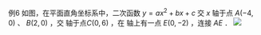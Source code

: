 例6 如图，在平面直角坐标系中，二次函数 $y = a x ^ { 2 } + b x + c$ 交 $x$ 轴于点 $A \left( - 4 , 0 \right)$ 、 $B \left( 2 , 0 \right)$ ，交 轴于点$C \left( 0 , 6 \right)$ ，在 轴上有一点 $E \left( 0 , - 2 \right)$ ，连接 $A E$ ．
![](<../../qs_image_DB/第6.3讲_二次函数最值与面积最值(学生版)/169404896f468b03a17368cb779898522d056da4de5bd85424ff4b670afa948c.jpg>)
